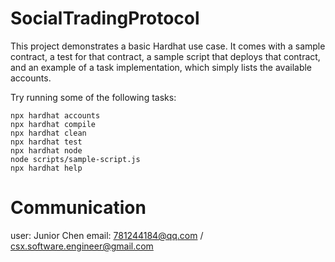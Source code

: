 <!--
 * @Author: your name
 * @Date: 2021-11-01 12:22:23
 * @LastEditTime: 2021-11-01 15:17:21
 * @LastEditors: your name
 * @Description: In User Settings Edit
 * @FilePath: /swap-example/README.md
-->
# SocialTradingProtocol

This project demonstrates a basic Hardhat use case. It comes with a sample contract, a test for that contract, a sample script that deploys that contract, and an example of a task implementation, which simply lists the available accounts.

Try running some of the following tasks:

```shell
npx hardhat accounts
npx hardhat compile
npx hardhat clean
npx hardhat test
npx hardhat node
node scripts/sample-script.js
npx hardhat help
```



# Communication

user: Junior Chen
email: 781244184@qq.com / csx.software.engineer@gmail.com